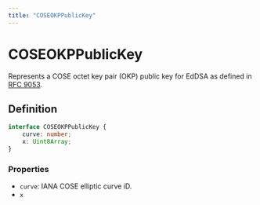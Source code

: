 ```yaml
---
title: "COSEOKPPublicKey"
---
```


# COSEOKPPublicKey

Represents a COSE octet key pair (OKP) public key for EdDSA as defined in [RFC 9053](https://www.rfc-editor.org/rfc/rfc9053.html#name-elliptic-curve-keys).

## Definition

```ts
interface COSEOKPPublicKey {
	curve: number;
	x: Uint8Array;
}
```

### Properties

- `curve`: IANA COSE elliptic curve iD.
- `x`
